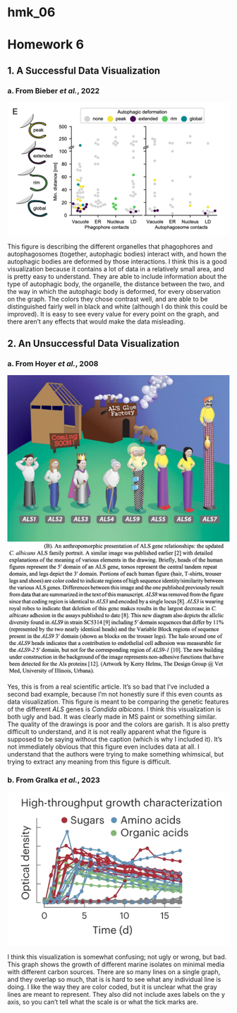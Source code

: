 # hmk_06

# Homework 6

## 1. A Successful Data Visualization

### a. From Bieber *et al.*, 2022

![from Bieber *et al.*, 2022](images/good.png)

This figure is describing the different organelles that phagophores and
autophagosomes (together, autophagic bodies) interact with, and hown the
autophagic bodies are deformed by those interactions. I think this is a
good visualization because it contains a lot of data in a relatively
small area, and is pretty easy to understand. They are able to include
information about the type of autophagic body, the organelle, the
distance between the two, and the way in which the autophagic body is
deformed, for every observation on the graph. The colors they chose
contrast well, and are able to be distinguished fairly well in black and
white (although I do think this could be improved). It is easy to see
every value for every point on the graph, and there aren’t any effects
that would make the data misleading.

## 2. An Unsuccessful Data Visualization

### a. From Hoyer *et al.*, 2008

![](images/bad1.png) ![from Hoyer et al., 2008](images/bad1_caption.png)

Yes, this is from a real scientific article. It’s so bad that I’ve
included a second bad example, because I’m not honestly sure if this
even counts as data visualization. This figure is meant to be comparing
the genetic features of the different *ALS* genes is *Candida albicans*.
I think this visualization is both ugly and bad. It was clearly made in
MS paint or something similar. The quality of the drawings is poor and
the colors are garish. It is also pretty difficult to understand, and it
is not really apparent what the figure is supposed to be saying without
the caption (which is why I included it). It’s not immediately obvious
that this figure even includes data at all. I understand that the
authors were trying to make something whimsical, but trying to extract
any meaning from this figure is difficult.

### b. From Gralka *et al.*, 2023

![from Gralka *et al.*, 2023](images/bad2.png)

I think this visualization is somewhat confusing; not ugly or wrong, but
bad. This graph shows the growth of different marine isolates on minimal
media with different carbon sources. There are so many lines on a single
graph, and they overlap so much, that is is hard to see what any
individual line is doing. I like the way they are color coded, but it is
unclear what the gray lines are meant to represent. They also did not
include axes labels on the y axis, so you can’t tell what the scale is
or what the tick marks are.
